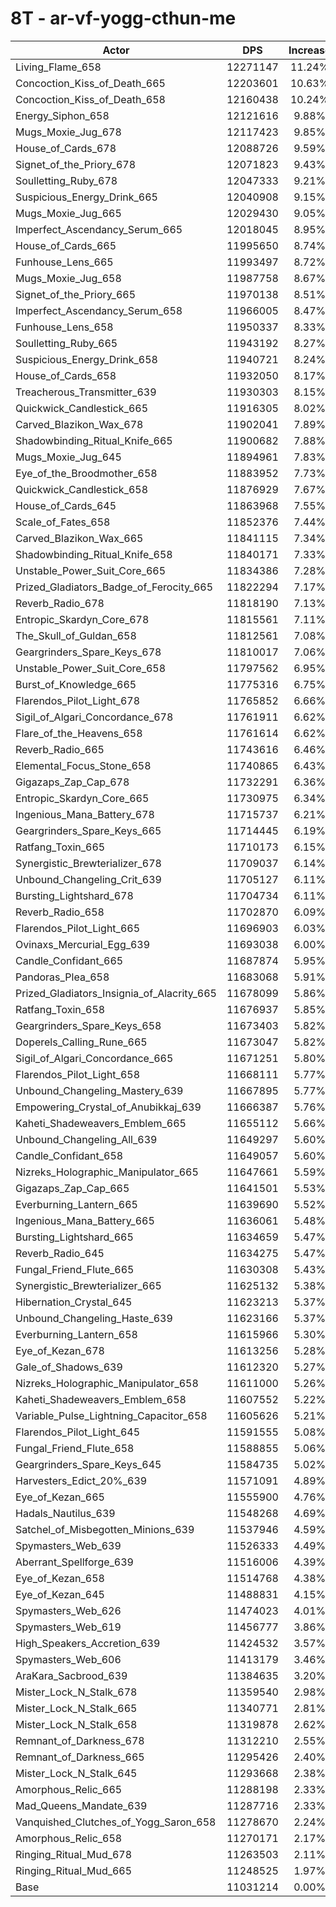 # 8T - ar-vf-yogg-cthun-me
| Actor | DPS | Increase |
|---|:---:|:---:|
|Living_Flame_658|12271147|11.24%|
|Concoction_Kiss_of_Death_665|12203601|10.63%|
|Concoction_Kiss_of_Death_658|12160438|10.24%|
|Energy_Siphon_658|12121616|9.88%|
|Mugs_Moxie_Jug_678|12117423|9.85%|
|House_of_Cards_678|12088726|9.59%|
|Signet_of_the_Priory_678|12071823|9.43%|
|Soulletting_Ruby_678|12047333|9.21%|
|Suspicious_Energy_Drink_665|12040908|9.15%|
|Mugs_Moxie_Jug_665|12029430|9.05%|
|Imperfect_Ascendancy_Serum_665|12018045|8.95%|
|House_of_Cards_665|11995650|8.74%|
|Funhouse_Lens_665|11993497|8.72%|
|Mugs_Moxie_Jug_658|11987758|8.67%|
|Signet_of_the_Priory_665|11970138|8.51%|
|Imperfect_Ascendancy_Serum_658|11966005|8.47%|
|Funhouse_Lens_658|11950337|8.33%|
|Soulletting_Ruby_665|11943192|8.27%|
|Suspicious_Energy_Drink_658|11940721|8.24%|
|House_of_Cards_658|11932050|8.17%|
|Treacherous_Transmitter_639|11930303|8.15%|
|Quickwick_Candlestick_665|11916305|8.02%|
|Carved_Blazikon_Wax_678|11902041|7.89%|
|Shadowbinding_Ritual_Knife_665|11900682|7.88%|
|Mugs_Moxie_Jug_645|11894961|7.83%|
|Eye_of_the_Broodmother_658|11883952|7.73%|
|Quickwick_Candlestick_658|11876929|7.67%|
|House_of_Cards_645|11863968|7.55%|
|Scale_of_Fates_658|11852376|7.44%|
|Carved_Blazikon_Wax_665|11841115|7.34%|
|Shadowbinding_Ritual_Knife_658|11840171|7.33%|
|Unstable_Power_Suit_Core_665|11834386|7.28%|
|Prized_Gladiators_Badge_of_Ferocity_665|11822294|7.17%|
|Reverb_Radio_678|11818190|7.13%|
|Entropic_Skardyn_Core_678|11815561|7.11%|
|The_Skull_of_Guldan_658|11812561|7.08%|
|Geargrinders_Spare_Keys_678|11810017|7.06%|
|Unstable_Power_Suit_Core_658|11797562|6.95%|
|Burst_of_Knowledge_665|11775316|6.75%|
|Flarendos_Pilot_Light_678|11765852|6.66%|
|Sigil_of_Algari_Concordance_678|11761911|6.62%|
|Flare_of_the_Heavens_658|11761614|6.62%|
|Reverb_Radio_665|11743616|6.46%|
|Elemental_Focus_Stone_658|11740865|6.43%|
|Gigazaps_Zap_Cap_678|11732291|6.36%|
|Entropic_Skardyn_Core_665|11730975|6.34%|
|Ingenious_Mana_Battery_678|11715737|6.21%|
|Geargrinders_Spare_Keys_665|11714445|6.19%|
|Ratfang_Toxin_665|11710173|6.15%|
|Synergistic_Brewterializer_678|11709037|6.14%|
|Unbound_Changeling_Crit_639|11705127|6.11%|
|Bursting_Lightshard_678|11704734|6.11%|
|Reverb_Radio_658|11702870|6.09%|
|Flarendos_Pilot_Light_665|11696903|6.03%|
|Ovinaxs_Mercurial_Egg_639|11693038|6.00%|
|Candle_Confidant_665|11687874|5.95%|
|Pandoras_Plea_658|11683068|5.91%|
|Prized_Gladiators_Insignia_of_Alacrity_665|11678099|5.86%|
|Ratfang_Toxin_658|11676937|5.85%|
|Geargrinders_Spare_Keys_658|11673403|5.82%|
|Doperels_Calling_Rune_665|11673047|5.82%|
|Sigil_of_Algari_Concordance_665|11671251|5.80%|
|Flarendos_Pilot_Light_658|11668111|5.77%|
|Unbound_Changeling_Mastery_639|11667895|5.77%|
|Empowering_Crystal_of_Anubikkaj_639|11666387|5.76%|
|Kaheti_Shadeweavers_Emblem_665|11655112|5.66%|
|Unbound_Changeling_All_639|11649297|5.60%|
|Candle_Confidant_658|11649057|5.60%|
|Nizreks_Holographic_Manipulator_665|11647661|5.59%|
|Gigazaps_Zap_Cap_665|11641501|5.53%|
|Everburning_Lantern_665|11639690|5.52%|
|Ingenious_Mana_Battery_665|11636061|5.48%|
|Bursting_Lightshard_665|11634659|5.47%|
|Reverb_Radio_645|11634275|5.47%|
|Fungal_Friend_Flute_665|11630308|5.43%|
|Synergistic_Brewterializer_665|11625132|5.38%|
|Hibernation_Crystal_645|11623213|5.37%|
|Unbound_Changeling_Haste_639|11623166|5.37%|
|Everburning_Lantern_658|11615966|5.30%|
|Eye_of_Kezan_678|11613256|5.28%|
|Gale_of_Shadows_639|11612320|5.27%|
|Nizreks_Holographic_Manipulator_658|11611000|5.26%|
|Kaheti_Shadeweavers_Emblem_658|11607552|5.22%|
|Variable_Pulse_Lightning_Capacitor_658|11605626|5.21%|
|Flarendos_Pilot_Light_645|11591555|5.08%|
|Fungal_Friend_Flute_658|11588855|5.06%|
|Geargrinders_Spare_Keys_645|11584735|5.02%|
|Harvesters_Edict_20%_639|11571091|4.89%|
|Eye_of_Kezan_665|11555900|4.76%|
|Hadals_Nautilus_639|11548268|4.69%|
|Satchel_of_Misbegotten_Minions_639|11537946|4.59%|
|Spymasters_Web_639|11526333|4.49%|
|Aberrant_Spellforge_639|11516006|4.39%|
|Eye_of_Kezan_658|11514768|4.38%|
|Eye_of_Kezan_645|11488831|4.15%|
|Spymasters_Web_626|11474023|4.01%|
|Spymasters_Web_619|11456777|3.86%|
|High_Speakers_Accretion_639|11424532|3.57%|
|Spymasters_Web_606|11413179|3.46%|
|AraKara_Sacbrood_639|11384635|3.20%|
|Mister_Lock_N_Stalk_678|11359540|2.98%|
|Mister_Lock_N_Stalk_665|11340771|2.81%|
|Mister_Lock_N_Stalk_658|11319878|2.62%|
|Remnant_of_Darkness_678|11312210|2.55%|
|Remnant_of_Darkness_665|11295426|2.40%|
|Mister_Lock_N_Stalk_645|11293668|2.38%|
|Amorphous_Relic_665|11288198|2.33%|
|Mad_Queens_Mandate_639|11287716|2.33%|
|Vanquished_Clutches_of_Yogg_Saron_658|11278670|2.24%|
|Amorphous_Relic_658|11270171|2.17%|
|Ringing_Ritual_Mud_678|11263503|2.11%|
|Ringing_Ritual_Mud_665|11248525|1.97%|
|Base|11031214|0.00%|
